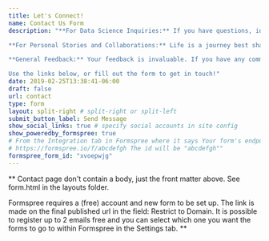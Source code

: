 ```yaml
---
title: Let's Connect!
name: Contact Us Form
description: "**For Data Science Inquiries:** If you have questions, ideas, or need insights related to data science, I'm all ears. Whether it's a technical challenge, a conceptual doubt, or a collaborative project idea, I'd love to hear from you.\n

**For Personal Stories and Collaborations:** Life is a journey best shared. If my personal stories, interests or hobbies resonate with you or if you have your own to tell, don't hesitate to reach out. I'm also open to collaboration opportunities, guest blogging, and sharing experiences on both our platforms.\n

**General Feedback:** Your feedback is invaluable. If you have any comments, suggestions, or just want to say hi, I'm here for it!\n

Use the links below, or fill out the form to get in touch!"
date: 2019-02-25T13:38:41-06:00
draft: false
url: contact
type: form
layout: split-right # split-right or split-left
submit_button_label: Send Message
show_social_links: true # specify social accounts in site config
show_poweredby_formspree: true
# From the Integration tab in Formspree where it says Your form's endpoint is:
# https://formspree.io/f/abcdefgh The id will be "abcdefgh"" 
formspree_form_id: "xvoepwjg"
---
```


** Contact page don't contain a body, just the front matter above.
See form.html in the layouts folder.

Formspree requires a (free) account and new form to be set up. The link is made on the final published url in the field: Restrict to Domain. It is possible to register up to 2 emails free and you can select which one you want the forms to go to within Formspree in the Settings tab.
**
